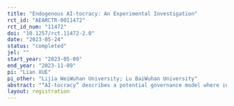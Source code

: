 ```yaml
---
title: "Endogenous AI-tocracy: An Experimental Investigation"
rct_id: "AEARCTR-0011472"
rct_id_num: "11472"
doi: "10.1257/rct.11472-2.0"
date: "2023-05-24"
status: "completed"
jel: ""
start_year: "2023-05-09"
end_year: "2023-11-09"
pi: "Lian XUE"
pi_other: "Lijia WeiWuhan University; Lu BaiWuhan University"
abstract: "“AI-tocracy” describes a potential governance model where individual behavior is influenced and regulated by advancements in Artificial Intelligence. This study explores the nature of AI-tocracy through a series of controlled laboratory experiments. We investigate how AI-generated social scores, when coupled with punitive measures, impact individual cooperation within group settings. Furthermore, this research examines the decision-making processes of individuals when faced with the choice to adopt AI-control mechanisms. Additionally, the research aims to explore the welfare implications and potential future trajectories of AI-tocracy in various economic and social contexts."
layout: registration
---
```


